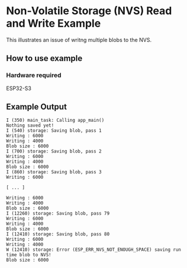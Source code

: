 # Non-Volatile Storage (NVS) Read and Write Example

This illustrates an issue of writng multiple blobs to the NVS.

## How to use example

### Hardware required

ESP32-S3

## Example Output

```
I (350) main_task: Calling app_main()
Nothing saved yet!
I (540) storage: Saving blob, pass 1
Writing : 6000
Writing : 4000
Blob size : 6000
I (700) storage: Saving blob, pass 2
Writing : 6000
Writing : 4000
Blob size : 6000
I (860) storage: Saving blob, pass 3
Writing : 6000

[ ... ]

Writing : 6000
Writing : 4000
Blob size : 6000
I (12260) storage: Saving blob, pass 79
Writing : 6000
Writing : 4000
Blob size : 6000
I (12410) storage: Saving blob, pass 80
Writing : 6000
Writing : 4000
W (12410) storage: Error (ESP_ERR_NVS_NOT_ENOUGH_SPACE) saving run time blob to NVS!
Blob size : 6000
```
